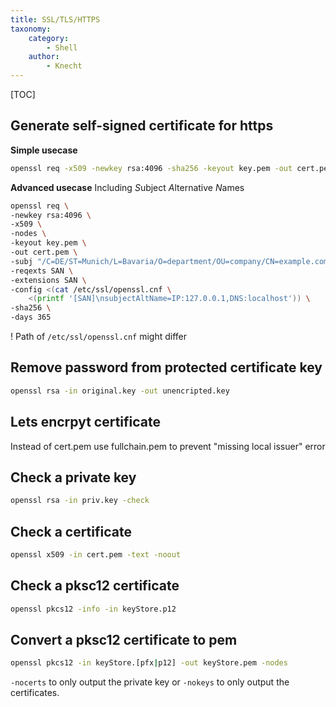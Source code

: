 ```yaml
---
title: SSL/TLS/HTTPS
taxonomy:
    category:
        - Shell
    author:
        - Knecht
---
```


[TOC]

## Generate self-signed certificate for https
**Simple usecase**
```bash
openssl req -x509 -newkey rsa:4096 -sha256 -keyout key.pem -out cert.pem -days 365
```

**Advanced usecase**
Including *S*ubject *A*lternative *N*ames
```bash
openssl req \
-newkey rsa:4096 \
-x509 \
-nodes \
-keyout key.pem \
-out cert.pem \
-subj "/C=DE/ST=Munich/L=Bavaria/O=department/OU=company/CN=example.com" \
-reqexts SAN \
-extensions SAN \
-config <(cat /etc/ssl/openssl.cnf \
    <(printf '[SAN]\nsubjectAltName=IP:127.0.0.1,DNS:localhost')) \
-sha256 \
-days 365
```
! Path of `/etc/ssl/openssl.cnf` might differ

## Remove password from protected certificate key
```bash
openssl rsa -in original.key -out unencripted.key
```
## Lets encrpyt certificate
Instead of cert.pem use fullchain.pem to prevent "missing local issuer" error

## Check a private key
```bash
openssl rsa -in priv.key -check
```

## Check a certificate
```bash
openssl x509 -in cert.pem -text -noout
```

## Check a pksc12 certificate
```bash
openssl pkcs12 -info -in keyStore.p12
```

## Convert a pksc12 certificate to pem
```bash
openssl pkcs12 -in keyStore.[pfx|p12] -out keyStore.pem -nodes
```
`-nocerts` to only output the private key or `-nokeys` to only output the certificates.